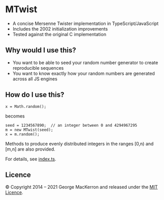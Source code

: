 # MTwist

* A concise Mersenne Twister implementation in TypeScript/JavaScript
* Includes the 2002 initialization improvements
* Tested against the original C implementation

## Why would I use this?

* You want to be able to seed your random number generator to create reproducible sequences
* You want to know exactly how your random numbers are generated across all JS engines

## How do I use this?

    x = Math.random();
    
becomes
   
    seed = 1234567890;  // an integer between 0 and 4294967295
    m = new MTwist(seed);
    x = m.random();
    
Methods to produce evenly distributed integers in the ranges [0,n) and [m,n] are also provided.

For details, see [index.ts](https://github.com/jawj/mtwist/blob/master/index.ts).

## Licence

&copy; Copyright 2014 – 2021 George MacKerron and released under the [MIT Licence](http://opensource.org/licenses/MIT).
